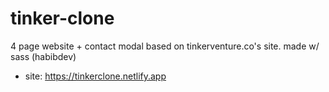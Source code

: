 # tinker-clone
4 page website + contact modal based on tinkerventure.co's site. made w/ sass (habibdev)
- site: https://tinkerclone.netlify.app
